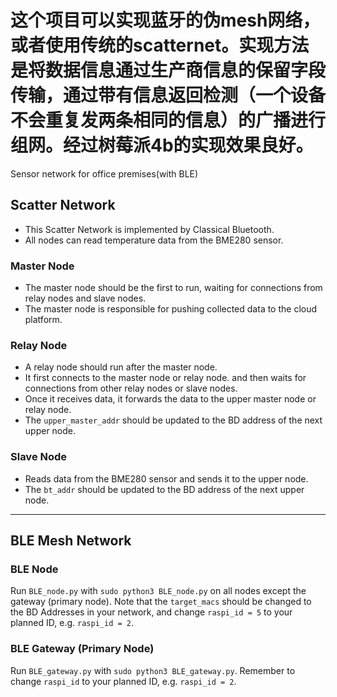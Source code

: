 
# 这个项目可以实现蓝牙的伪mesh网络，或者使用传统的scatternet。实现方法是将数据信息通过生产商信息的保留字段传输，通过带有信息返回检测（一个设备不会重复发两条相同的信息）的广播进行组网。经过树莓派4b的实现效果良好。
Sensor network for office premises(with BLE)

## Scatter Network

- This Scatter Network is implemented by Classical Bluetooth. 
- All nodes can read temperature data from the BME280 sensor.

### Master Node
- The master node should be the first to run, waiting for connections from relay nodes and slave nodes.
- The master node is responsible for pushing collected data to the cloud platform.

### Relay Node
- A relay node should run after the master node. 
- It first connects to the master node or relay node. and then waits for connections from other relay nodes or slave nodes.
- Once it receives data, it forwards the data to the upper master node or relay node.
- The `upper_master_addr` should be updated to the BD address of the next upper node.

### Slave Node
- Reads data from the BME280 sensor and sends it to the upper node.
- The `bt_addr` should be updated to the BD address of the next upper node.

---

##  BLE Mesh Network

### BLE Node
Run `BLE_node.py` with `sudo python3 BLE_node.py` on all nodes except the gateway (primary node). Note that the `target_macs` should be changed to the BD Addresses in your network, and change `raspi_id = 5` to your planned ID, e.g. `raspi_id = 2`.

### BLE Gateway (Primary Node)
Run `BLE_gateway.py` with `sudo python3 BLE_gateway.py`. Remember to change `raspi_id` to your planned ID, e.g. `raspi_id = 2`.
